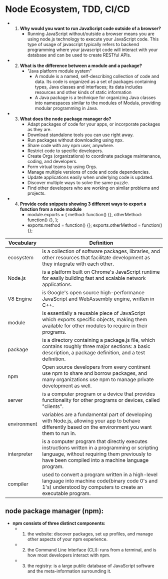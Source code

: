 # Node Ecosystem, TDD, CI/CD

 - 1. **Why would you want to run JavaScript code outside of a browser?**
       - Running JavaScript without/outside a browser means you are using node.js technology to execute your JavaScript code. This type of usage of javascript typically refers to backend programming where your javascript code will interact with your database and can be used to create RESTful APIs.
 
 
 - 2. **What is the difference between a module and a package?**
       - "Java platform module system" 
         - A module is a named, self-describing collection of code and data. Its code is organized as a set of packages containing types, Java classes and interfaces; its data includes resources and other kinds of static information
         - A Java package is a technique for organizing Java classes into namespaces similar to the modules of Modula, providing modular programming in Java.


 - 3. **What does the node package manager do?**
       - Adapt packages of code for your apps, or incorporate packages as they are.
       - Download standalone tools you can use right away.
       - Run packages without downloading using npx.
       - Share code with any npm user, anywhere.
       - Restrict code to specific developers.
       - Create Orgs (organizations) to coordinate package maintenance, coding, and developers.
       - Form virtual teams by using Orgs.
       - Manage multiple versions of code and code dependencies.
       - Update applications easily when underlying code is updated.
       - Discover multiple ways to solve the same puzzle.
       - Find other developers who are working on similar problems and projects.


 - 4. **Provide code snippets showing 3 different ways to export a function from a node module**
      - module.exports = {
    method: function() {},
    otherMethod: function() {},
};    
      - exports.method = function() {};
exports.otherMethod = function() {};




 
  Vocabulary |  Definition
 ------------|------------------------------------------------------------------------------------------------------------------
  ecosystem  | is a collection of software packages, libraries, and other resources that facilitate development as they integrate                        with each other. 
  Node.js    | is a platform built on Chrome's JavaScript runtime for easily building fast and scalable network applications.
  V8 Engine  | is Google's open source high-performance JavaScript and WebAssembly engine, written in C++. 
  module     | is essentially a reusable piece of JavaScript which exports specific objects, making them available for other modules                    to require in their programs.
  package    | is a directory containing a package.js file, which contains roughly three major sections: a basic description, a                          package definition, and a test definition.
  npm        | Open source developers from every continent use npm to share and borrow packages, and many organizations use npm to                      manage private development as well.
  server     | is a computer program or a device that provides functionality for other programs or devices, called "clients".
  environment| variables are a fundamental part of developing with Node.js, allowing your app to behave differently based on the                        environment you want them to run in. 
  interpreter| is a computer program that directly executes instructions written in a programming or scripting language, without                        requiring them previously to have been compiled into a machine language program.
  compiler   | used to convert a program written in a high-level language into machine code(binary code 0's and 1's) understood by                      computers to create an executable program.
  


  ## node package manager (npm):
   - **npm consists of three distinct components:**
      - 1. the website:  discover packages, set up profiles, and manage other aspects of your npm experience.
      - 2. the Command Line Interface (CLI): runs from a terminal, and is how most developers interact with npm.
      - 3. the registry: is a large public database of JavaScript software and the meta-information surrounding it.
  



